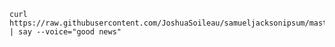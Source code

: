 	curl https://raw.githubusercontent.com/JoshuaSoileau/samueljacksonipsum/master/text.txt | say --voice="good news"
